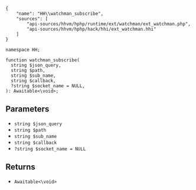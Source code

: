 ``` yamlmeta
{
    "name": "HH\\watchman_subscribe",
    "sources": [
        "api-sources/hhvm/hphp/runtime/ext/watchman/ext_watchman.php",
        "api-sources/hhvm/hphp/hack/hhi/ext_watchman.hhi"
    ]
}
```




``` Hack
namespace HH;

function watchman_subscribe(
  string $json_query,
  string $path,
  string $sub_name,
  string $callback,
  ?string $socket_name = NULL,
): Awaitable<\void>;
```




## Parameters




+ ` string $json_query `
+ ` string $path `
+ ` string $sub_name `
+ ` string $callback `
+ ` ?string $socket_name = NULL `




## Returns




* ` Awaitable<\void> `
<!-- HHAPIDOC -->
